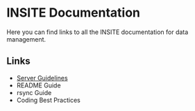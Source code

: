 <h1> INSITE Documentation </h1>
<p> Here you can find links to all the INSITE documentation for data management. </p>
<h2> Links </h2>
<ul>
  <li><a target="_blank" href="https://hoffmanick.github.io/insiteDocs/insiteserverguidelines.html">Server Guidelines</a></li>
  <li><a target="_blank" href="https://hoffmanick.github.io/insiteDocs/readmeguide.html"></a>README Guide</li>
  <li><a target="_blank" href="https://hoffmanick.github.io/insiteDocs/rsyncguide.html"></a>rsync Guide</li>
  <li><a target="_blank" href="https://hoffmanick.github.io/insiteDocs/codingbestpractices.html"></a>Coding Best Practices</li>
</ul>

